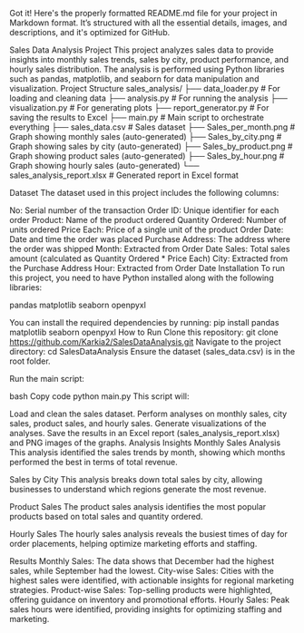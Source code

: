 
Got it! Here's the properly formatted README.md file for your project in Markdown format. It’s structured with all the essential details, images, and descriptions, and it's optimized for GitHub.

Sales Data Analysis Project
This project analyzes sales data to provide insights into monthly sales trends, sales by city, product performance, and hourly sales distribution. The analysis is performed using Python libraries such as pandas, matplotlib, and seaborn for data manipulation and visualization.
Project Structure
sales_analysis/
├── data_loader.py           # For loading and cleaning data
├── analysis.py              # For running the analysis
├── visualization.py         # For generating plots
├── report_generator.py      # For saving the results to Excel
├── main.py                  # Main script to orchestrate everything
├── sales_data.csv           # Sales dataset
├── Sales_per_month.png      # Graph showing monthly sales (auto-generated)
├── Sales_by_city.png        # Graph showing sales by city (auto-generated)
├── Sales_by_product.png     # Graph showing product sales (auto-generated)
├── Sales_by_hour.png        # Graph showing hourly sales (auto-generated)
└── sales_analysis_report.xlsx # Generated report in Excel format

Dataset
The dataset used in this project includes the following columns:

No: Serial number of the transaction
Order ID: Unique identifier for each order
Product: Name of the product ordered
Quantity Ordered: Number of units ordered
Price Each: Price of a single unit of the product
Order Date: Date and time the order was placed
Purchase Address: The address where the order was shipped
Month: Extracted from Order Date
Sales: Total sales amount (calculated as Quantity Ordered * Price Each)
City: Extracted from the Purchase Address
Hour: Extracted from Order Date
Installation
To run this project, you need to have Python installed along with the following libraries:

pandas
matplotlib
seaborn
openpyxl

You can install the required dependencies by running:
pip install pandas matplotlib seaborn openpyxl
How to Run
Clone this repository:
git clone https://github.com/Karkia2/SalesDataAnalysis.git
Navigate to the project directory:
cd SalesDataAnalysis
Ensure the dataset (sales_data.csv) is in the root folder.

Run the main script:

bash
Copy code
python main.py
This script will:

Load and clean the sales dataset.
Perform analyses on monthly sales, city sales, product sales, and hourly sales.
Generate visualizations of the analyses.
Save the results in an Excel report (sales_analysis_report.xlsx) and PNG images of the graphs.
Analysis Insights
Monthly Sales Analysis
This analysis identified the sales trends by month, showing which months performed the best in terms of total revenue.

Sales by City
This analysis breaks down total sales by city, allowing businesses to understand which regions generate the most revenue.

Product Sales
The product sales analysis identifies the most popular products based on total sales and quantity ordered.

Hourly Sales
The hourly sales analysis reveals the busiest times of day for order placements, helping optimize marketing efforts and staffing.

Results
Monthly Sales: The data shows that December had the highest sales, while September had the lowest.
City-wise Sales: Cities with the highest sales were identified, with actionable insights for regional marketing strategies.
Product-wise Sales: Top-selling products were highlighted, offering guidance on inventory and promotional efforts.
Hourly Sales: Peak sales hours were identified, providing insights for optimizing staffing and marketing.